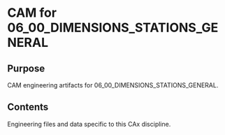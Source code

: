 # CAM for 06_00_DIMENSIONS_STATIONS_GENERAL

## Purpose
CAM engineering artifacts for 06_00_DIMENSIONS_STATIONS_GENERAL.

## Contents
Engineering files and data specific to this CAx discipline.
